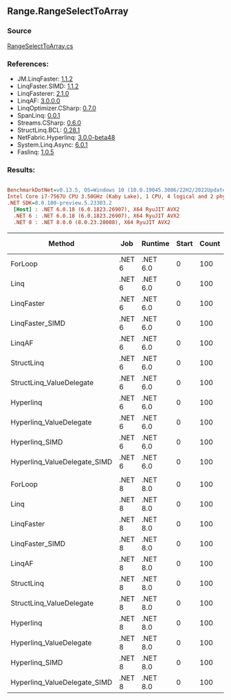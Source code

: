 ﻿## Range.RangeSelectToArray

### Source
[RangeSelectToArray.cs](../LinqBenchmarks/Range/RangeSelectToArray.cs)

### References:
- JM.LinqFaster: [1.1.2](https://www.nuget.org/packages/JM.LinqFaster/1.1.2)
- LinqFaster.SIMD: [1.1.2](https://www.nuget.org/packages/LinqFaster.SIMD/1.0.3)
- LinqFasterer: [2.1.0](https://www.nuget.org/packages/LinqFasterer/2.1.0)
- LinqAF: [3.0.0.0](https://www.nuget.org/packages/LinqAF/3.0.0.0)
- LinqOptimizer.CSharp: [0.7.0](https://www.nuget.org/packages/LinqOptimizer.CSharp/0.7.0)
- SpanLinq: [0.0.1](https://www.nuget.org/packages/SpanLinq/0.0.1)
- Streams.CSharp: [0.6.0](https://www.nuget.org/packages/Streams.CSharp/0.6.0)
- StructLinq.BCL: [0.28.1](https://www.nuget.org/packages/StructLinq/0.28.1)
- NetFabric.Hyperlinq: [3.0.0-beta48](https://www.nuget.org/packages/NetFabric.Hyperlinq/3.0.0-beta48)
- System.Linq.Async: [6.0.1](https://www.nuget.org/packages/System.Linq.Async/6.0.1)
- Faslinq: [1.0.5](https://www.nuget.org/packages/Faslinq/1.0.5)

### Results:
``` ini

BenchmarkDotNet=v0.13.5, OS=Windows 10 (10.0.19045.3086/22H2/2022Update)
Intel Core i7-7567U CPU 3.50GHz (Kaby Lake), 1 CPU, 4 logical and 2 physical cores
.NET SDK=8.0.100-preview.5.23303.2
  [Host] : .NET 6.0.18 (6.0.1823.26907), X64 RyuJIT AVX2
  .NET 6 : .NET 6.0.18 (6.0.1823.26907), X64 RyuJIT AVX2
  .NET 8 : .NET 8.0.0 (8.0.23.28008), X64 RyuJIT AVX2


```
|                       Method |    Job |  Runtime | Start | Count |      Mean |     Error |    StdDev |    Median |        Ratio | RatioSD |   Gen0 | Allocated | Alloc Ratio |
|----------------------------- |------- |--------- |------ |------ |----------:|----------:|----------:|----------:|-------------:|--------:|-------:|----------:|------------:|
|                      ForLoop | .NET 6 | .NET 6.0 |     0 |   100 |  84.84 ns |  1.329 ns |  1.110 ns |  84.74 ns |     baseline |         | 0.2027 |     424 B |             |
|                         Linq | .NET 6 | .NET 6.0 |     0 |   100 | 238.92 ns |  1.852 ns |  1.642 ns | 238.28 ns | 2.82x slower |   0.04x | 0.2446 |     512 B |  1.21x more |
|                   LinqFaster | .NET 6 | .NET 6.0 |     0 |   100 | 254.45 ns |  2.515 ns |  2.352 ns | 254.31 ns | 3.00x slower |   0.05x | 0.4053 |     848 B |  2.00x more |
|              LinqFaster_SIMD | .NET 6 | .NET 6.0 |     0 |   100 | 100.53 ns |  2.031 ns |  3.558 ns | 100.59 ns | 1.18x slower |   0.03x | 0.4053 |     848 B |  2.00x more |
|                       LinqAF | .NET 6 | .NET 6.0 |     0 |   100 | 590.21 ns | 24.654 ns | 69.939 ns | 557.49 ns | 6.86x slower |   0.92x | 0.7534 |    1576 B |  3.72x more |
|                   StructLinq | .NET 6 | .NET 6.0 |     0 |   100 | 230.91 ns |  4.583 ns |  6.273 ns | 228.05 ns | 2.75x slower |   0.07x | 0.2294 |     480 B |  1.13x more |
|     StructLinq_ValueDelegate | .NET 6 | .NET 6.0 |     0 |   100 |  92.47 ns |  1.922 ns |  5.228 ns |  90.09 ns | 1.10x slower |   0.08x | 0.2027 |     424 B |  1.00x more |
|                    Hyperlinq | .NET 6 | .NET 6.0 |     0 |   100 | 237.62 ns |  3.093 ns |  2.893 ns | 237.08 ns | 2.80x slower |   0.05x | 0.2027 |     424 B |  1.00x more |
|      Hyperlinq_ValueDelegate | .NET 6 | .NET 6.0 |     0 |   100 | 118.69 ns |  1.073 ns |  0.951 ns | 118.54 ns | 1.40x slower |   0.02x | 0.2027 |     424 B |  1.00x more |
|               Hyperlinq_SIMD | .NET 6 | .NET 6.0 |     0 |   100 |  80.05 ns |  0.906 ns |  0.707 ns |  79.83 ns | 1.06x faster |   0.02x | 0.2027 |     424 B |  1.00x more |
| Hyperlinq_ValueDelegate_SIMD | .NET 6 | .NET 6.0 |     0 |   100 |  55.54 ns |  0.607 ns |  0.870 ns |  55.58 ns | 1.52x faster |   0.03x | 0.2027 |     424 B |  1.00x more |
|                              |        |          |       |       |           |           |           |           |              |         |        |           |             |
|                      ForLoop | .NET 8 | .NET 8.0 |     0 |   100 |  90.93 ns |  2.576 ns |  7.473 ns |  87.19 ns |     baseline |         | 0.2027 |     424 B |             |
|                         Linq | .NET 8 | .NET 8.0 |     0 |   100 | 117.53 ns |  2.406 ns |  5.127 ns | 115.97 ns | 1.31x slower |   0.12x | 0.2449 |     512 B |  1.21x more |
|                   LinqFaster | .NET 8 | .NET 8.0 |     0 |   100 | 150.23 ns |  2.006 ns |  1.566 ns | 150.08 ns | 1.62x slower |   0.14x | 0.4053 |     848 B |  2.00x more |
|              LinqFaster_SIMD | .NET 8 | .NET 8.0 |     0 |   100 |  96.81 ns |  1.803 ns |  1.598 ns |  97.41 ns | 1.06x slower |   0.08x | 0.4053 |     848 B |  2.00x more |
|                       LinqAF | .NET 8 | .NET 8.0 |     0 |   100 | 408.29 ns |  3.933 ns |  3.284 ns | 407.57 ns | 4.43x slower |   0.38x | 0.7534 |    1576 B |  3.72x more |
|                   StructLinq | .NET 8 | .NET 8.0 |     0 |   100 | 120.04 ns |  2.361 ns |  6.582 ns | 117.27 ns | 1.33x slower |   0.11x | 0.2294 |     480 B |  1.13x more |
|     StructLinq_ValueDelegate | .NET 8 | .NET 8.0 |     0 |   100 |  72.63 ns |  0.539 ns |  0.450 ns |  72.56 ns | 1.28x faster |   0.12x | 0.2027 |     424 B |  1.00x more |
|                    Hyperlinq | .NET 8 | .NET 8.0 |     0 |   100 | 152.56 ns |  1.301 ns |  1.016 ns | 152.34 ns | 1.64x slower |   0.15x | 0.2027 |     424 B |  1.00x more |
|      Hyperlinq_ValueDelegate | .NET 8 | .NET 8.0 |     0 |   100 | 110.69 ns |  1.622 ns |  1.266 ns | 110.22 ns | 1.19x slower |   0.11x | 0.2027 |     424 B |  1.00x more |
|               Hyperlinq_SIMD | .NET 8 | .NET 8.0 |     0 |   100 |  85.91 ns |  2.340 ns |  6.825 ns |  82.45 ns | 1.07x faster |   0.13x | 0.2027 |     424 B |  1.00x more |
| Hyperlinq_ValueDelegate_SIMD | .NET 8 | .NET 8.0 |     0 |   100 |  58.90 ns |  1.244 ns |  1.222 ns |  58.78 ns | 1.56x faster |   0.15x | 0.2027 |     424 B |  1.00x more |
